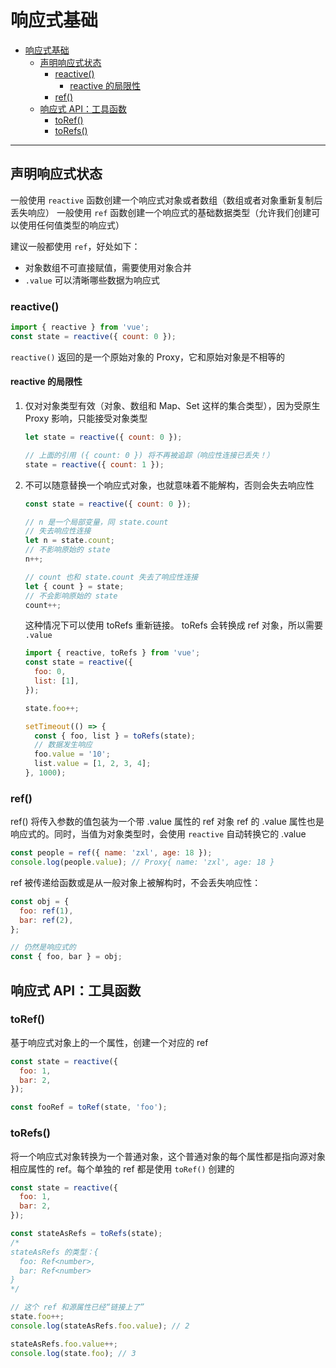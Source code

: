 # 响应式基础

- [响应式基础](#响应式基础)
  - [声明响应式状态](#声明响应式状态)
    - [reactive()](#reactive)
      - [reactive 的局限性](#reactive-的局限性)
    - [ref()](#ref)
  - [响应式 API：工具函数](#响应式-api工具函数)
    - [toRef()](#toref)
    - [toRefs()](#torefs)

---

## 声明响应式状态

一般使用 `reactive` 函数创建一个响应式对象或者数组（数组或者对象重新复制后丢失响应）
一般使用 `ref` 函数创建一个响应式的基础数据类型（允许我们创建可以使用任何值类型的响应式）

建议一般都使用 `ref`，好处如下：

- 对象数组不可直接赋值，需要使用对象合并
- `.value` 可以清晰哪些数据为响应式

### reactive()

```js
import { reactive } from 'vue';
const state = reactive({ count: 0 });
```

`reactive()` 返回的是一个原始对象的 Proxy，它和原始对象是不相等的

#### reactive 的局限性

1. 仅对对象类型有效（对象、数组和 Map、Set 这样的集合类型），因为受原生 Proxy 影响，只能接受对象类型

   ```js
   let state = reactive({ count: 0 });

   // 上面的引用 ({ count: 0 }) 将不再被追踪（响应性连接已丢失！）
   state = reactive({ count: 1 });
   ```

2. 不可以随意替换一个响应式对象，也就意味着不能解构，否则会失去响应性

   ```js
   const state = reactive({ count: 0 });

   // n 是一个局部变量，同 state.count
   // 失去响应性连接
   let n = state.count;
   // 不影响原始的 state
   n++;

   // count 也和 state.count 失去了响应性连接
   let { count } = state;
   // 不会影响原始的 state
   count++;
   ```

   这种情况下可以使用 toRefs 重新链接。 toRefs 会转换成 ref 对象，所以需要 `.value`

   ```js
   import { reactive, toRefs } from 'vue';
   const state = reactive({
     foo: 0,
     list: [1],
   });

   state.foo++;

   setTimeout(() => {
     const { foo, list } = toRefs(state);
     // 数据发生响应
     foo.value = '10';
     list.value = [1, 2, 3, 4];
   }, 1000);
   ```

### ref()

ref() 将传入参数的值包装为一个带 .value 属性的 ref 对象
ref 的 .value 属性也是响应式的。同时，当值为对象类型时，会使用 `reactive` 自动转换它的 .value

```js
const people = ref({ name: 'zxl', age: 18 });
console.log(people.value); // Proxy{ name: 'zxl', age: 18 }
```

ref 被传递给函数或是从一般对象上被解构时，不会丢失响应性：

```js
const obj = {
  foo: ref(1),
  bar: ref(2),
};

// 仍然是响应式的
const { foo, bar } = obj;
```

## 响应式 API：工具函数

### toRef()

基于响应式对象上的一个属性，创建一个对应的 ref

```js
const state = reactive({
  foo: 1,
  bar: 2,
});

const fooRef = toRef(state, 'foo');
```

### toRefs()

将一个响应式对象转换为一个普通对象，这个普通对象的每个属性都是指向源对象相应属性的 ref。每个单独的 ref 都是使用 `toRef()` 创建的

```js
const state = reactive({
  foo: 1,
  bar: 2,
});

const stateAsRefs = toRefs(state);
/*
stateAsRefs 的类型：{
  foo: Ref<number>,
  bar: Ref<number>
}
*/

// 这个 ref 和源属性已经“链接上了”
state.foo++;
console.log(stateAsRefs.foo.value); // 2

stateAsRefs.foo.value++;
console.log(state.foo); // 3
```
